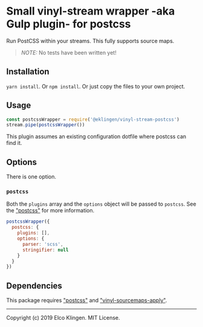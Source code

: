 
# Small vinyl-stream wrapper -aka Gulp plugin- for postcss

Run PostCSS within your streams. This fully supports source maps.

> *NOTE:* No tests have been written yet!

## Installation

`yarn install`. Or `npm install`. Or just copy the files to your own project.

## Usage

```javascript
const postcssWrapper = require('@eklingen/vinyl-stream-postcss')
stream.pipe(postcssWrapper())
```

This plugin assumes an existing configuration dotfile where postcss can find it.

## Options

There is one option.

### `postcss`

Both the `plugins` array and the `options` object will be passed to `postcss`. See the ["postcss"](https://www.npmjs.com/package/postcss) for more information.

```javascript
postcssWrapper({
  postcss: {
    plugins: [],
    options: {
      parser: 'scss',
      stringifier: null
    }
  }
})
```

## Dependencies

This package requires ["postcss"](https://www.npmjs.com/package/postcss) and ["vinyl-sourcemaps-apply"](https://www.npmjs.com/package/vinyl-sourcemaps-apply).

---

Copyright (c) 2019 Elco Klingen. MIT License.
